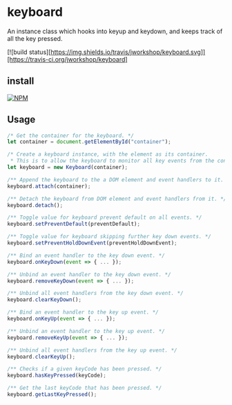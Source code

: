 # keyboard

An instance class which hooks into keyup and keydown, and keeps track of all the key pressed.

[![build status][https://img.shields.io/travis/jworkshop/keyboard.svg]][https://travis-ci.org/jworkshop/keyboard]

## install

[![NPM](https://nodei.co/npm/@jworkshop/keyboard.png)](https://nodei.co/npm/@jworkshop/keyboard/)

## Usage

```javascript
/* Get the container for the keyboard. */
let container = document.getElementById("container");

/* Create a keyboard instance, with the element as its container.
 * This is to allow the keyboard to monitor all key events from the container. */
let keyboard = new Keyboard(container);

/** Append the keyboard to the a DOM element and event handlers to it. */
keyboard.attach(container);

/** Detach the keyboard from DOM element and event handlers from it. */
keyboard.detach();

/** Toggle value for keyboard prevent default on all events. */
keyboard.setPreventDefault(preventDefault);

/** Toggle value for keyboard skipping further key down events. */
keyboard.setPreventHoldDownEvent(preventHoldDownEvent);

/** Bind an event handler to the key down event. */
keyboard.onKeyDown(event => { ... });

/** Unbind an event handler to the key down event. */
keyboard.removeKeyDown(event => { ... });

/** Unbind all event handlers from the key down event. */
keyboard.clearKeyDown();

/** Bind an event handler to the key up event. */
keyboard.onKeyUp(event => { ... });

/** Unbind an event handler to the key up event. */
keyboard.removeKeyUp(event => { ... });

/** Unbind all event handlers from the key up event. */
keyboard.clearKeyUp();

/** Checks if a given keyCode has been pressed. */
keyboard.hasKeyPressed(keyCode);

/** Get the last keyCode that has been pressed. */
keyboard.getLastKeyPressed();
```
